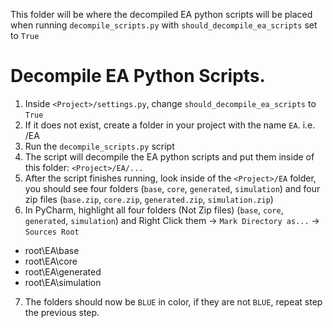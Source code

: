 This folder will be where the decompiled EA python scripts will be placed when running `decompile_scripts.py` with `should_decompile_ea_scripts` set to `True`

# Decompile EA Python Scripts.

1. Inside `<Project>/settings.py`, change `should_decompile_ea_scripts` to `True`
2. If it does not exist, create a folder in your project with the name `EA`. i.e. <Project>/EA
3. Run the `decompile_scripts.py` script
4. The script will decompile the EA python scripts and put them inside of this folder: `<Project>/EA/...`
5. After the script finishes running, look inside of the `<Project>/EA` folder, you should see four folders (`base`, `core`, `generated`, `simulation`) and four zip files (`base.zip`, `core.zip`, `generated.zip`, `simulation.zip`)
6. In PyCharm, highlight all four folders (Not Zip files) (`base`, `core`, `generated`, `simulation`) and Right Click them -> `Mark Directory as...` -> `Sources Root`
- root\EA\base
- root\EA\core
- root\EA\generated
- root\EA\simulation
7. The folders should now be `BLUE` in color, if they are not `BLUE`, repeat step the previous step.